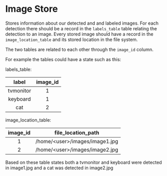 # Image Store

Stores information about our detected and and labeled images. For each detection there should be a record in the `labels_table` table relating the detection to an image. Every stored image should have a record in the `image_location_table` and its stored location in the file system.

The two tables are related to each other through the `image_id` column.

For example the tables could have a state such as this:

labels_table:

| label | image_id |
|:-:|:-:|
| tvmonitor | 1 |
| keyboard | 1 |
| cat | 2 |

image_location_table:

| image_id | file_location_path |
|:-:|:-:|
| 1 | /home/\<user\>/images/image1.jpg |
| 2 | /home/\<user\>/images/image2.jpg |

Based on these table states both a tvmonitor and keyboard were detected in image1.jpg and a cat was detected in image2.jpg